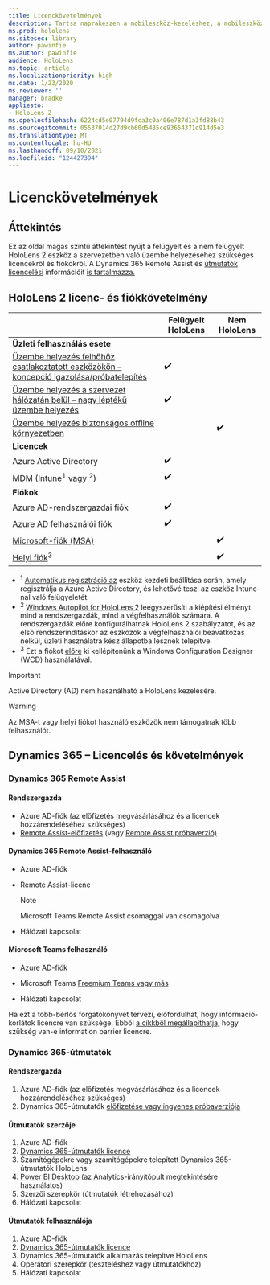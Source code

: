 ```yaml
---
title: Licenckövetelmények
description: Tartsa naprakészen a mobileszköz-kezeléshez, a mobileszköz-kezeléshez, a HoloLens és a Remote Assisthez szükséges összes licencelési követelményt és útmutatót.
ms.prod: hololens
ms.sitesec: library
author: pawinfie
ms.author: pawinfie
audience: HoloLens
ms.topic: article
ms.localizationpriority: high
ms.date: 1/23/2020
ms.reviewer: ''
manager: bradke
appliesto:
- HoloLens 2
ms.openlocfilehash: 6224cd5e07794d9fca3c0a406e787d1a3fd88b43
ms.sourcegitcommit: 05537014d27d9cb60d5485ce93654371d914d5e3
ms.translationtype: MT
ms.contentlocale: hu-HU
ms.lasthandoff: 09/10/2021
ms.locfileid: "124427394"
---
```

# <a name="license-requirements"></a>Licenckövetelmények

## <a name="overview"></a>Áttekintés
Ez az oldal magas szintű áttekintést nyújt a felügyelt és a nem felügyelt HoloLens 2 eszköz a szervezetben való üzembe helyezéséhez szükséges licencekről és fiókokról. A Dynamics 365 Remote Assist és [útmutatók licencelési](#dynamics-365-remote-assist) információit [is tartalmazza.](#dynamics-365-guides)

## <a name="hololens-2-license-and-account-requirements"></a>HoloLens 2 licenc- és fiókkövetelmény

 
|       &nbsp;      | Felügyelt HoloLens | Nem HoloLens |
|-------------------|-----------------|---------------------|
| **Üzleti felhasználás esete** | | |
| [Üzembe helyezés felhőhöz csatlakoztatott eszközökön – koncepció igazolása/próbatelepítés](hololens-requirements.md#scenario-a-deploy-to-cloud-connected-devices)  | ✔️| |
| [Üzembe helyezés a szervezet hálózatán belül – nagy léptékű üzembe helyezés](hololens-requirements.md#scenario-b-deploy-inside-your-organizations-network) | ✔️| |
| [Üzembe helyezés biztonságos offline környezetben](hololens-requirements.md#scenario-c-deploy-in-secure-offline-environment) | | ✔️ |
| **Licencek** | | |
| Azure Active Directory | ✔️ | |
| MDM (Intune<sup>1</sup> vagy <sup>2</sup>) | ✔️  | |
| **Fiókok** |  | |
| Azure AD-rendszergazdai fiók | ✔️ |  |
| Azure AD felhasználói fiók | ✔️ | |
| [Microsoft-fiók (MSA)](/windows/security/identity-protection/access-control/microsoft-accounts)| | ✔️ |
| [Helyi fiók](/windows/security/identity-protection/access-control/local-accounts)<sup>3</sup> | | ✔️ |
- <sup>1</sup> [Automatikus regisztráció az](/mem/intune/enrollment/windows-enroll#enable-windows-10-automatic-enrollment) eszköz kezdeti beállítása során, amely regisztrálja a Azure Active Directory, és lehetővé teszi az eszköz Intune-nal való felügyeletét.
- <sup>2</sup> [Windows Autopilot for HoloLens 2](hololens2-autopilot.md) leegyszerűsíti a kiépítési élményt mind a rendszergazdák, mind a végfelhasználók számára. A rendszergazdák előre konfigurálhatnak HoloLens 2 szabályzatot, és az első rendszerindításkor az eszközök a végfelhasználói beavatkozás nélkül, üzleti használatra kész állapotba lesznek telepítve.
- <sup>3</sup> Ezt a fiókot [előre](hololens-provisioning.md#provisioning-package-hololens-wizard) ki kellépítenünk a Windows Configuration Designer (WCD) használatával.

> [!IMPORTANT]
> Active Directory (AD) nem használható a HoloLens kezelésére.
 
> [!WARNING]
> Az MSA-t vagy helyi fiókot használó eszközök nem támogatnak több felhasználót.

## <a name="dynamics-365-licensing-and-requirements"></a>Dynamics 365 – Licencelés és követelmények

### <a name="dynamics-365-remote-assist"></a>Dynamics 365 Remote Assist 

#### <a name="admin"></a>Rendszergazda

- Azure AD-fiók (az előfizetés megvásárlásához és a licencek hozzárendeléséhez szükséges)
- [Remote Assist-előfizetés](/dynamics365/mixed-reality/remote-assist/buy-and-deploy-remote-assist) (vagy [Remote Assist próbaverzió)](/dynamics365/mixed-reality/remote-assist/try-remote-assist)
    
#### <a name="dynamics-365-remote-assist-user"></a>Dynamics 365 Remote Assist-felhasználó

- Azure AD-fiók

- Remote Assist-licenc 

  > [!NOTE]
  > Microsoft Teams Remote Assist csomaggal van csomagolva

- Hálózati kapcsolat

#### <a name="microsoft-teams-user"></a>Microsoft Teams felhasználó

- Azure AD-fiók

- Microsoft Teams [Freemium Teams vagy más](https://products.office.com/microsoft-teams/free)

- Hálózati kapcsolat

Ha ezt a [](/dynamics365/mixed-reality/remote-assist/cross-tenant-overview#scenario-2-leasing-services-to-other-tenants)több-bérlős forgatókönyvet tervezi, előfordulhat, hogy információ-korlátok licencre van szüksége. Ebből [a cikkből megállapíthatja,](/dynamics365/mixed-reality/remote-assist/cross-tenant-licensing-implementation#step-1-determine-if-information-barriers-are-necessary) hogy szükség van-e information barrier licencre.

### <a name="dynamics-365-guides"></a>Dynamics 365-útmutatók 

#### <a name="admin"></a>Rendszergazda

1. Azure AD-fiók (az előfizetés megvásárlásához és a licencek hozzárendeléséhez szükséges)
2. Dynamics 365-útmutatók [előfizetése vagy ingyenes próbaverziója](/dynamics365/mixed-reality/guides/setup-step-one)

#### <a name="guides-author"></a>Útmutatók szerzője

1. Azure AD-fiók
1. [Dynamics 365-útmutatók licence](/dynamics365/mixed-reality/guides/requirements)
1. Számítógépekre vagy számítógépekre telepített Dynamics 365-útmutatók HoloLens
1. [Power BI Desktop](https://powerbi.microsoft.com/desktop/) (az Analytics-irányítópult megtekintésére használatos)
1. Szerzői szerepkör (útmutatók létrehozásához)
1. Hálózati kapcsolat

#### <a name="guides-user"></a>Útmutatók felhasználója

1. Azure AD-fiók
1. [Dynamics 365-útmutatók licence](/dynamics365/mixed-reality/guides/requirements)
1. Dynamics 365-útmutatók alkalmazás telepítve HoloLens
1. Operátori szerepkör (teszteléshez vagy útmutatókhoz)
1. Hálózati kapcsolat
